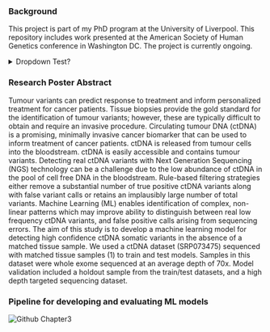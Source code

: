 
### Background
This project is part of my PhD program at the University of Liverpool. This repository includes work presented at the American Society of Human Genetics conference in Washington DC. The project is currently ongoing. 

<details>
 ### <summary> Dropdown Test?</summary>
<br>
dropdown.
</details>

### Research Poster Abstract
Tumour variants can predict response to treatment and inform personalized treatment for cancer patients. Tissue biopsies provide the gold standard for the identification of tumour variants; however, these are typically difficult to obtain and require an invasive procedure. Circulating tumour DNA (ctDNA) is a promising, minimally invasive cancer biomarker that can be used to inform treatment of cancer patients. ctDNA is released from tumour cells into the bloodstream. ctDNA is easily accessible and contains tumour variants. Detecting real ctDNA variants with Next Generation Sequencing (NGS) technology can be a challenge due to the low abundance of ctDNA in the pool of cell free DNA in the bloodstream. Rule-based filtering strategies either remove a substantial number of true positive ctDNA variants along with false variant calls or retains an implausibly large number of total variants. Machine Learning (ML) enables identification of complex, non-linear patterns which may improve ability to distinguish between real low frequency ctDNA variants, and false positive calls arising from sequencing errors. The aim of this study is to develop a machine learning model for detecting high confidence ctDNA somatic variants in the absence of a matched tissue sample. We used a ctDNA dataset (SRP073475) sequenced with matched tissue samples (1) to train and test models. Samples in this dataset were whole exome sequenced at an average depth of 70x. Model validation included a holdout sample from the train/test datasets, and a high depth targeted sequencing dataset. 

### Pipeline for developing and evaluating ML models 
![Github Chapter3](https://github.com/rugare-m/Predicting-High-Confidence-ctDNA-Somatic-Variants-with-an-Ensemble-Machine-Learning-Model/assets/88198662/86b5e0dd-960c-4145-a43f-30ea025a8eaa)

